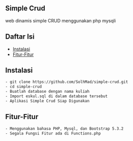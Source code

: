 ## <h2> Simple Crud </h2>
<p> web dinamis simple CRUD menggunakan php mysqli </p>

## Daftar Isi

- [Instalasi](#instalasi)
- [Fitur-Fitur](#fitur-fitur)

## Instalasi
```bash
- git clone https://github.com/SolhMad/simple-crud.git
- cd simple-crud
- Buatlah database dengan nama kuliah
- Import eskul.sql di dalam database tersebut
- Aplikasi Simple Crud Siap Digunakan 
```

## Fitur-Fitur
```bash
- Menggunakan bahasa PHP, Mysql, dan Bootstrap 5.3.2
- Segala Fungsi Fitur ada di Functions.php
```
